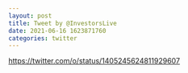 ```yaml
--- 
layout: post 
title: Tweet by @InvestorsLive 
date: 2021-06-16 1623871760 
categories: twitter 
--- 
```

https://twitter.com/o/status/1405245624811929607